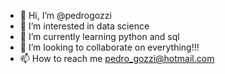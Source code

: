 - 👋 Hi, I’m @pedrogozzi
- 👀 I’m interested in data science 
- 🌱 I’m currently learning python and sql
- 💞️ I’m looking to collaborate on everything!!!
- 📫 How to reach me pedro_gozzi@hotmail.com

<!---
pedrogozzi/pedrogozzi is a ✨ special ✨ repository because its `README.md` (this file) appears on your GitHub profile.
You can click the Preview link to take a look at your changes.
--->
